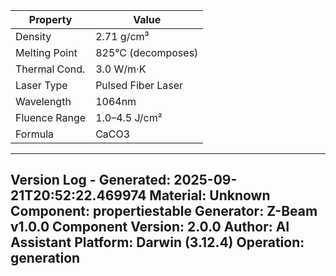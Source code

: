 | Property | Value |
|----------|-------|
| Density | 2.71 g/cm³ |
| Melting Point | 825°C (decomposes) |
| Thermal Cond. | 3.0 W/m·K |
| Laser Type | Pulsed Fiber Laser |
| Wavelength | 1064nm |
| Fluence Range | 1.0–4.5 J/cm² |
| Formula | CaCO3 |


---
Version Log - Generated: 2025-09-21T20:52:22.469974
Material: Unknown
Component: propertiestable
Generator: Z-Beam v1.0.0
Component Version: 2.0.0
Author: AI Assistant
Platform: Darwin (3.12.4)
Operation: generation
---
